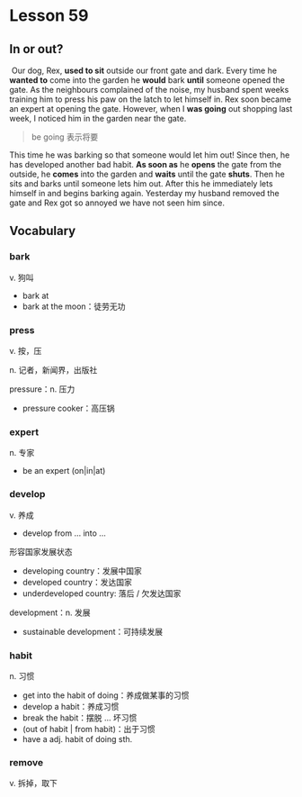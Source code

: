 # Lesson 59

## In or out?

​	Our dog, Rex, **used to sit** outside our front gate and dark. Every time he **wanted to** come into the garden he **would** bark **until** someone opened the gate. As the neighbours complained of the noise, my husband spent weeks training him to press his paw on the latch to let himself in. Rex soon became an expert at opening the gate. However, when I **was going** out shopping last week, I noticed him in the garden near the gate. 

> be going 表示将要

This time he was barking so that someone would let him out! Since then, he has developed another bad habit. **As soon as** he **opens** the gate from the outside, he **comes** into the garden and **waits** until the gate **shuts**. Then he sits and barks until someone lets him out. After this he immediately lets himself in and begins barking again. Yesterday my husband removed the gate and Rex got so annoyed we have not seen him since.

## Vocabulary

### bark

v. 狗叫

* bark at
* bark at the moon：徒劳无功 

### press

v. 按，压

n. 记者，新闻界，出版社

pressure：n. 压力

* pressure cooker：高压锅

### expert

n. 专家

* be an expert (on|in|at)

### develop

v. 养成

* develop from … into …

形容国家发展状态

* developing country：发展中国家 
* developed country：发达国家
* underdeveloped country: 落后 / 欠发达国家 

development：n. 发展

* sustainable development：可持续发展 

### habit

n. 习惯

* get into the habit of doing：养成做某事的习惯
* develop a habit：养成习惯
* break the habit：摆脱 … 坏习惯 
* (out of habit | from habit)：出于习惯
* have a adj. habit of doing sth. 

### remove

v. 拆掉，取下